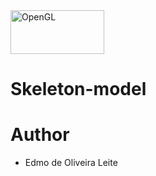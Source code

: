 
 <a  href="https://www.opengl.org//">
         <img alt="OpenGL" src="https://img.shields.io/badge/OpenGL%20-%23FFFFFF.svg?&style=for-the-badge&logo=opengl"
         width=150" height="70">
 </a>


# Skeleton-model



# Author
- Edmo de Oliveira Leite
